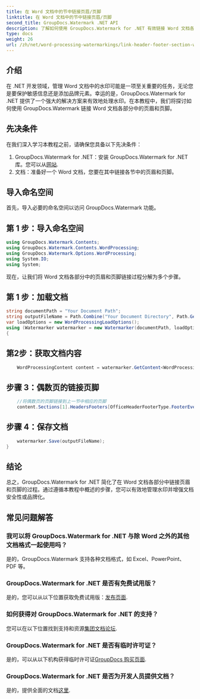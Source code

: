 ```yaml
---
title: 在 Word 文档中的节中链接页眉/页脚
linktitle: 在 Word 文档中的节中链接页眉/页脚
second_title: GroupDocs.Watermark .NET API
description: 了解如何使用 GroupDocs.Watermark for .NET 有效链接 Word 文档各部分中的页眉和页脚。文档管理和安全。
type: docs
weight: 26
url: /zh/net/word-processing-watermarkings/link-header-footer-section-word-docs/
---
```

## 介绍
在 .NET 开发领域，管理 Word 文档中的水印可能是一项至关重要的任务，无论您是要保护敏感信息还是添加品牌元素。幸运的是，GroupDocs.Watermark for .NET 提供了一个强大的解决方案来有效地处理水印。在本教程中，我们将探讨如何使用 GroupDocs.Watermark 链接 Word 文档各部分中的页眉和页脚。
## 先决条件
在我们深入学习本教程之前，请确保您具备以下先决条件：
1. GroupDocs.Watermark for .NET：安装 GroupDocs.Watermark for .NET 库。您可以从[网站](https://releases.groupdocs.com/Watermark/net/).
2. 文档：准备好一个 Word 文档，您要在其中链接各节中的页眉和页脚。

## 导入命名空间
首先，导入必要的命名空间以访问 GroupDocs.Watermark 功能。
## 第 1 步：导入命名空间
```csharp
using GroupDocs.Watermark.Contents;
using GroupDocs.Watermark.Contents.WordProcessing;
using GroupDocs.Watermark.Options.WordProcessing;
using System.IO;
using System;
```
现在，让我们将 Word 文档各部分中的页眉和页脚链接过程分解为多个步骤。
## 第 1 步：加载文档
```csharp
string documentPath = "Your Document Path";
string outputFileName = Path.Combine("Your Document Directory", Path.GetFileName(documentPath));
var loadOptions = new WordProcessingLoadOptions();
using (Watermarker watermarker = new Watermarker(documentPath, loadOptions))
{
```
## 第2步：获取文档内容
```csharp
    WordProcessingContent content = watermarker.GetContent<WordProcessingContent>();
```
## 步骤 3：偶数页的链接页脚
```csharp
    //将偶数页的页脚链接到上一节中相应的页脚
    content.Sections[1].HeadersFooters[OfficeHeaderFooterType.FooterEven].IsLinkedToPrevious = true;
```
## 步骤 4：保存文档
```csharp
    watermarker.Save(outputFileName);
}
```

## 结论
总之，GroupDocs.Watermark for .NET 简化了在 Word 文档各部分中链接页眉和页脚的过程。通过遵循本教程中概述的步骤，您可以有效地管理水印并增强文档安全性或品牌化。
## 常见问题解答
### 我可以将 GroupDocs.Watermark for .NET 与除 Word 之外的其他文档格式一起使用吗？
是的，GroupDocs.Watermark 支持各种文档格式，如 Excel、PowerPoint、PDF 等。
### GroupDocs.Watermark for .NET 是否有免费试用版？
是的，您可以从以下位置获取免费试用版：[发布页面](https://releases.groupdocs.com/).
### 如何获得对 GroupDocs.Watermark for .NET 的支持？
您可以在以下位置找到支持和资源[集团文档论坛](https://forum.groupdocs.com/c/watermark/19).
### GroupDocs.Watermark for .NET 是否有临时许可证？
是的，可以从以下机构获得临时许可证[GroupDocs 购买页面](https://purchase.groupdocs.com/temporary-license/).
### GroupDocs.Watermark for .NET 是否为开发人员提供文档？
是的，提供全面的文档[这里](https://reference.groupdocs.com/Watermark/net/).